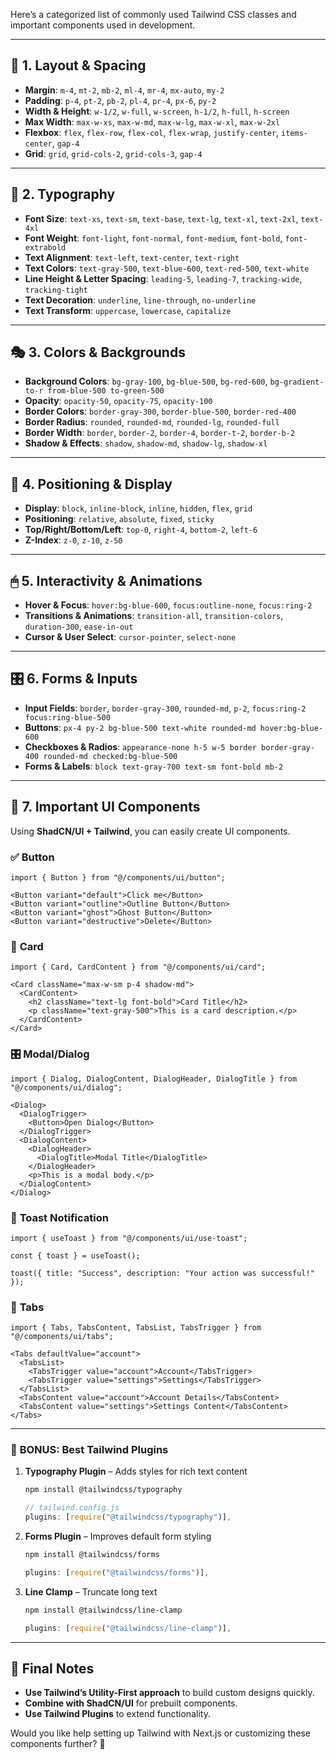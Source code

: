 Here’s a categorized list of commonly used Tailwind CSS classes and important components used in development.

---

## 📌 **1. Layout & Spacing**
- **Margin**: `m-4`, `mt-2`, `mb-2`, `ml-4`, `mr-4`, `mx-auto`, `my-2`
- **Padding**: `p-4`, `pt-2`, `pb-2`, `pl-4`, `pr-4`, `px-6`, `py-2`
- **Width & Height**: `w-1/2`, `w-full`, `w-screen`, `h-1/2`, `h-full`, `h-screen`
- **Max Width**: `max-w-xs`, `max-w-md`, `max-w-lg`, `max-w-xl`, `max-w-2xl`
- **Flexbox**: `flex`, `flex-row`, `flex-col`, `flex-wrap`, `justify-center`, `items-center`, `gap-4`
- **Grid**: `grid`, `grid-cols-2`, `grid-cols-3`, `gap-4`

---

## 🎨 **2. Typography**
- **Font Size**: `text-xs`, `text-sm`, `text-base`, `text-lg`, `text-xl`, `text-2xl`, `text-4xl`
- **Font Weight**: `font-light`, `font-normal`, `font-medium`, `font-bold`, `font-extrabold`
- **Text Alignment**: `text-left`, `text-center`, `text-right`
- **Text Colors**: `text-gray-500`, `text-blue-600`, `text-red-500`, `text-white`
- **Line Height & Letter Spacing**: `leading-5`, `leading-7`, `tracking-wide`, `tracking-tight`
- **Text Decoration**: `underline`, `line-through`, `no-underline`
- **Text Transform**: `uppercase`, `lowercase`, `capitalize`

---

## 🎭 **3. Colors & Backgrounds**
- **Background Colors**: `bg-gray-100`, `bg-blue-500`, `bg-red-600`, `bg-gradient-to-r from-blue-500 to-green-500`
- **Opacity**: `opacity-50`, `opacity-75`, `opacity-100`
- **Border Colors**: `border-gray-300`, `border-blue-500`, `border-red-400`
- **Border Radius**: `rounded`, `rounded-md`, `rounded-lg`, `rounded-full`
- **Border Width**: `border`, `border-2`, `border-4`, `border-t-2`, `border-b-2`
- **Shadow & Effects**: `shadow`, `shadow-md`, `shadow-lg`, `shadow-xl`

---

## 🔄 **4. Positioning & Display**
- **Display**: `block`, `inline-block`, `inline`, `hidden`, `flex`, `grid`
- **Positioning**: `relative`, `absolute`, `fixed`, `sticky`
- **Top/Right/Bottom/Left**: `top-0`, `right-4`, `bottom-2`, `left-6`
- **Z-Index**: `z-0`, `z-10`, `z-50`

---

## 🖱 **5. Interactivity & Animations**
- **Hover & Focus**: `hover:bg-blue-600`, `focus:outline-none`, `focus:ring-2`
- **Transitions & Animations**: `transition-all`, `transition-colors`, `duration-300`, `ease-in-out`
- **Cursor & User Select**: `cursor-pointer`, `select-none`

---

## 🎛 **6. Forms & Inputs**
- **Input Fields**: `border`, `border-gray-300`, `rounded-md`, `p-2`, `focus:ring-2 focus:ring-blue-500`
- **Buttons**: `px-4 py-2 bg-blue-500 text-white rounded-md hover:bg-blue-600`
- **Checkboxes & Radios**: `appearance-none h-5 w-5 border border-gray-400 rounded-md checked:bg-blue-500`
- **Forms & Labels**: `block text-gray-700 text-sm font-bold mb-2`

---

## 📌 **7. Important UI Components**
Using **ShadCN/UI + Tailwind**, you can easily create UI components.

### ✅ **Button**
```tsx
import { Button } from "@/components/ui/button";

<Button variant="default">Click me</Button>
<Button variant="outline">Outline Button</Button>
<Button variant="ghost">Ghost Button</Button>
<Button variant="destructive">Delete</Button>
```

### 🔲 **Card**
```tsx
import { Card, CardContent } from "@/components/ui/card";

<Card className="max-w-sm p-4 shadow-md">
  <CardContent>
    <h2 className="text-lg font-bold">Card Title</h2>
    <p className="text-gray-500">This is a card description.</p>
  </CardContent>
</Card>
```

### 🎛 **Modal/Dialog**
```tsx
import { Dialog, DialogContent, DialogHeader, DialogTitle } from "@/components/ui/dialog";

<Dialog>
  <DialogTrigger>
    <Button>Open Dialog</Button>
  </DialogTrigger>
  <DialogContent>
    <DialogHeader>
      <DialogTitle>Modal Title</DialogTitle>
    </DialogHeader>
    <p>This is a modal body.</p>
  </DialogContent>
</Dialog>
```

### 🌟 **Toast Notification**
```tsx
import { useToast } from "@/components/ui/use-toast";

const { toast } = useToast();

toast({ title: "Success", description: "Your action was successful!" });
```

### 🔄 **Tabs**
```tsx
import { Tabs, TabsContent, TabsList, TabsTrigger } from "@/components/ui/tabs";

<Tabs defaultValue="account">
  <TabsList>
    <TabsTrigger value="account">Account</TabsTrigger>
    <TabsTrigger value="settings">Settings</TabsTrigger>
  </TabsList>
  <TabsContent value="account">Account Details</TabsContent>
  <TabsContent value="settings">Settings Content</TabsContent>
</Tabs>
```

---

### 📌 **BONUS: Best Tailwind Plugins**
1. **Typography Plugin** – Adds styles for rich text content
   ```bash
   npm install @tailwindcss/typography
   ```
   ```js
   // tailwind.config.js
   plugins: [require("@tailwindcss/typography")],
   ```

2. **Forms Plugin** – Improves default form styling
   ```bash
   npm install @tailwindcss/forms
   ```
   ```js
   plugins: [require("@tailwindcss/forms")],
   ```

3. **Line Clamp** – Truncate long text
   ```bash
   npm install @tailwindcss/line-clamp
   ```
   ```js
   plugins: [require("@tailwindcss/line-clamp")],
   ```

---

## 🚀 **Final Notes**
- **Use Tailwind’s Utility-First approach** to build custom designs quickly.
- **Combine with ShadCN/UI** for prebuilt components.
- **Use Tailwind Plugins** to extend functionality.

Would you like help setting up Tailwind with Next.js or customizing these components further? 🚀